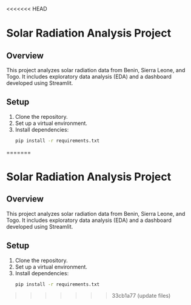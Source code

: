 <<<<<<< HEAD
# Solar Radiation Analysis Project

## Overview

This project analyzes solar radiation data from Benin, Sierra Leone, and Togo. It includes exploratory data analysis (EDA) and a dashboard developed using Streamlit.

## Setup

1. Clone the repository.
2. Set up a virtual environment.
3. Install dependencies:
   ```bash
   pip install -r requirements.txt
   ```
=======
# Solar Radiation Analysis Project

## Overview

This project analyzes solar radiation data from Benin, Sierra Leone, and Togo. It includes exploratory data analysis (EDA) and a dashboard developed using Streamlit.

## Setup

1. Clone the repository.
2. Set up a virtual environment.
3. Install dependencies:
   ```bash
   pip install -r requirements.txt
   ```
>>>>>>> 33cb1a77 (update files)
